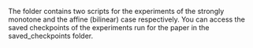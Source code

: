 The folder contains two scripts for the experiments of the strongly monotone and the affine (bilinear) case respectively. 
You can access the saved checkpoints of the experiments run for the paper in the saved_checkpoints folder. 
